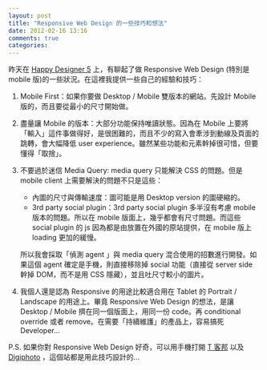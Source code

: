 ```yaml
---
layout: post
title: "Responsive Web Design 的一些技巧和想法"
date: 2012-02-16 13:16
comments: true
categories: 
---
```


昨天在 [Happy Designer 5](http://registrano.com/events/hdm5) 上，有聊起了做 Responsive Web Design (特別是 mobile 版)的一些狀況。在這裡我提供一些自己的經驗和技巧：

1. Mobile First：如果你要做 Desktop / Mobile 雙版本的網站。先設計 Mobile 版的，而且要從最小的尺寸開始做。

2. 盡量讓 Mobile 的版本：大部分功能保持唯讀狀態。因為在 Mobile 上要將「輸入」這件事做得好，是很困難的，而且不少的寫入會牽涉到動線及頁面的跳轉，會大幅降低 user experience。雖然某些功能和元素幹掉很可惜，但要懂得「取捨」。

3. 不要過於迷信 Media Query: media query 只能解決 CSS 的問題。但是 mobile client 上需要解決的問題不只是這些：

   * 內圖的尺寸與傳輸速度：圖可能是用 Desktop version 的圖硬縮的。
   * 3rd party social plugin：3rd party social plugin 多半沒有考慮 mobile 版本的問題。所以在 mobile 版面上，幾乎都會有尺寸問題。而這些 social plugin 的 js 因為都是由放置在外國的原站提供，在 mobile 版上 loading 更加的緩慢。

   所以我會採取「偵測 agent 」與 media query 混合使用的招數進行開發。如果這個 agent 確定是手機，則直接移除掉 social 功能（直接從 server side 幹掉 DOM，而不是用 CSS 隱藏），並且吐尺寸較小的圖片。

4. 我個人還是認為 Responsive 的用途比較適合用在 Tablet 的 Portrait / Landscape 的用途上。畢竟 Responsive Web Design 的想法，是讓 Desktop / Mobile 擠在同一個版面上，用同一份 code。再 conditional override 或者 remove。在需要「持續維護」的產品上，容易搞死 Developer…

P.S. 如果你對 Responsive Web Design 好奇，可以用手機打開 [T 客邦](http://www.techbang.com.tw) 以及 [Digiphoto](http://digiphoto.techbang.com.tw) ，這個站都是用此技巧設計的…

